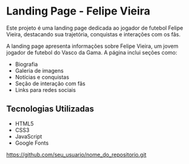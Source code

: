 # Landing Page - Felipe Vieira

Este projeto é uma landing page dedicada ao jogador de futebol Felipe Vieira, destacando sua trajetória, conquistas e interações com os fãs.

A landing page apresenta informações sobre Felipe Vieira, um jovem jogador de futebol do Vasco da Gama. A página inclui seções como:

- Biografia
- Galeria de imagens
- Notícias e conquistas
- Seção de interação com fãs
- Links para redes sociais

## Tecnologias Utilizadas

- HTML5
- CSS3
- JavaScript
- Google Fonts

https://github.com/seu_usuario/nome_do_repositorio.git

